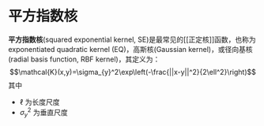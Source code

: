 # 平方指数核

**平方指数核**(squared exponential kernel, SE)是最常见的[[正定核]]函数，也称为exponentiated quadratic kernel (EQ)，高斯核(Gaussian kernel)，或径向基核(radial basis function, RBF kernel)，其定义为：
$$\mathcal{K}(x,y)=\sigma_{y}^2\exp\left(-\frac{||x-y||^2}{2\ell^2}\right)$$
其中
+ $\ell$ 为长度尺度
+ $\sigma_{y}^2$ 为垂直尺度


